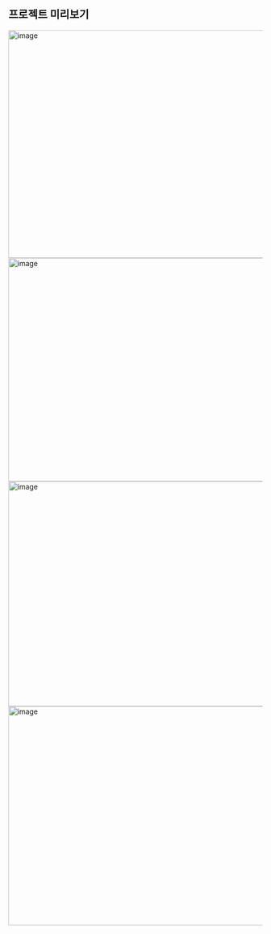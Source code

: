 ## 프로젝트 미리보기
<img width="947" height="452" alt="image" src="https://github.com/user-attachments/assets/8ffad4a5-ccb4-4842-ac80-e81f8fec10c8" />
<img width="950" height="443" alt="image" src="https://github.com/user-attachments/assets/17b016ec-4adb-43a6-abef-7580120a92d4" />
<img width="952" height="446" alt="image" src="https://github.com/user-attachments/assets/156863eb-d63a-4911-88fe-b550d451a0cc" />
<img width="956" height="435" alt="image" src="https://github.com/user-attachments/assets/0e6559ac-5923-4b52-92b8-abf68c6acb40" />
